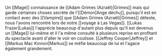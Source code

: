 Un [[Mage]] connaissance de [[Adam Grimes (Azraël)|Grimes]] mais qui garde certaines choses secrète de l'[[Démon|Ange déchu]], puisqu'il est en contact avec des [[Vampire]] que [[Adam Grimes (Azraël)|Grimes]] déteste, nous l'avons rencontré lors de notre [[voyage à Las Vegas]].
[[Lukas Frazer|Lukas]] l'apprécie beaucoup d'autant plus depuis qu'il est devenus un [[Mage]] lui-même et il l'a même consulté à plusieurs reprise en profitant du spectacle avant d'aller le voir en coulisse.
[[Jeffrey Cooper|Jeffrey]] et [[Markus Mac Kinnon|Markus]] se méfie beaucoup de lui et l'agace également grandement.